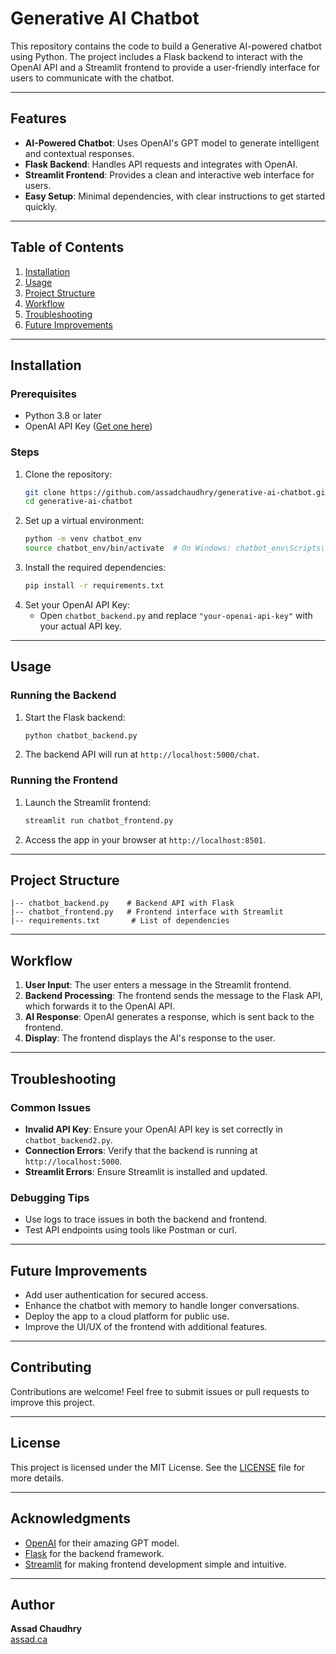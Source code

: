 # Generative AI Chatbot

This repository contains the code to build a Generative AI-powered chatbot using Python. The project includes a Flask backend to interact with the OpenAI API and a Streamlit frontend to provide a user-friendly interface for users to communicate with the chatbot.

---

## Features
- **AI-Powered Chatbot**: Uses OpenAI's GPT model to generate intelligent and contextual responses.
- **Flask Backend**: Handles API requests and integrates with OpenAI.
- **Streamlit Frontend**: Provides a clean and interactive web interface for users.
- **Easy Setup**: Minimal dependencies, with clear instructions to get started quickly.

---

## Table of Contents
1. [Installation](#installation)
2. [Usage](#usage)
3. [Project Structure](#project-structure)
4. [Workflow](#workflow)
5. [Troubleshooting](#troubleshooting)
6. [Future Improvements](#future-improvements)

---

## Installation

### Prerequisites
- Python 3.8 or later
- OpenAI API Key ([Get one here](https://platform.openai.com/signup/))

### Steps
1. Clone the repository:
   ```bash
   git clone https://github.com/assadchaudhry/generative-ai-chatbot.git
   cd generative-ai-chatbot
   ```
2. Set up a virtual environment:
   ```bash
   python -m venv chatbot_env
   source chatbot_env/bin/activate  # On Windows: chatbot_env\Scripts\activate
   ```
3. Install the required dependencies:
   ```bash
   pip install -r requirements.txt
   ```
4. Set your OpenAI API Key:
   - Open `chatbot_backend.py` and replace `"your-openai-api-key"` with your actual API key.

---

## Usage

### Running the Backend
1. Start the Flask backend:
   ```bash
   python chatbot_backend.py
   ```
2. The backend API will run at `http://localhost:5000/chat`.

### Running the Frontend
1. Launch the Streamlit frontend:
   ```bash
   streamlit run chatbot_frontend.py
   ```
2. Access the app in your browser at `http://localhost:8501`.

---

## Project Structure

```
|-- chatbot_backend.py    # Backend API with Flask
|-- chatbot_frontend.py   # Frontend interface with Streamlit
|-- requirements.txt       # List of dependencies
```

---

## Workflow
1. **User Input**: The user enters a message in the Streamlit frontend.
2. **Backend Processing**: The frontend sends the message to the Flask API, which forwards it to the OpenAI API.
3. **AI Response**: OpenAI generates a response, which is sent back to the frontend.
4. **Display**: The frontend displays the AI's response to the user.

---

## Troubleshooting

### Common Issues
- **Invalid API Key**: Ensure your OpenAI API key is set correctly in `chatbot_backend2.py`.
- **Connection Errors**: Verify that the backend is running at `http://localhost:5000`.
- **Streamlit Errors**: Ensure Streamlit is installed and updated.

### Debugging Tips
- Use logs to trace issues in both the backend and frontend.
- Test API endpoints using tools like Postman or curl.

---

## Future Improvements
- Add user authentication for secured access.
- Enhance the chatbot with memory to handle longer conversations.
- Deploy the app to a cloud platform for public use.
- Improve the UI/UX of the frontend with additional features.

---

## Contributing
Contributions are welcome! Feel free to submit issues or pull requests to improve this project.

---

## License
This project is licensed under the MIT License. See the [LICENSE](LICENSE) file for more details.

---

## Acknowledgments
- [OpenAI](https://openai.com/) for their amazing GPT model.
- [Flask](https://flask.palletsprojects.com/) for the backend framework.
- [Streamlit](https://streamlit.io/) for making frontend development simple and intuitive.

---

## Author
**Assad Chaudhry**  
[assad.ca](https://assad.ca)
